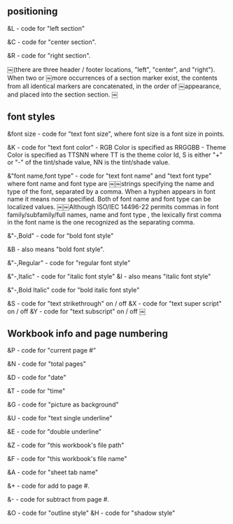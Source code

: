 ## positioning
&L - code for "left section"

&C - code for "center section".

&R - code for "right section".

￼(there are three header / footer locations, "left", "center", and "right"). When two or
￼more occurrences of a section marker exist, the contents from all identical markers are concatenated, in the order of
￼appearance, and placed into the section section.
￼
## font styles

&font size - code for "text font size", where font size is a font size in points. 

&K - code for "text font color" 
    - RGB Color is specified as RRGGBB
    - Theme Color is specified as TTSNN where TT is the theme color Id, S is either "+" or "-" of the tint/shade value, NN is the tint/shade value.

&"font name,font type" - code for "text font name" and "text font type" where font name and font type
 are ￼￼strings specifying the name and type of the font, separated by a comma. When a hyphen appears 
in font name it means none specified. Both of font name and font type can be localized values. 
￼￼Although ISO/IEC 14496-22 permits commas in font family/subfamily/full names, name and font type
, the lexically first comma in the font name is the one recognized as the separating comma. 

&"-,Bold" - code for "bold font style"

&B - also means "bold font style".

&"-,Regular" - code for "regular font style" 

&"-,Italic" - code for "italic font style"
&I - also means "italic font style"

&"-,Bold Italic" code for "bold italic font style"

&S - code for "text strikethrough" on / off 
&X - code for "text super script" on / off 
&Y - code for "text subscript" on / off
￼

## Workbook info and page numbering

&P - code for "current page #"

&N - code for "total pages"

&D - code for "date"

&T - code for "time"

&G - code for "picture as background" 

&U - code for "text single underline" 

&E - code for "double underline"

&Z - code for "this workbook's file path" 

&F - code for "this workbook's file name"

&A - code for "sheet tab name"

&+ - code for add to page #.

&- - code for subtract from page #. 

&O - code for "outline style"
&H - code for "shadow style"
